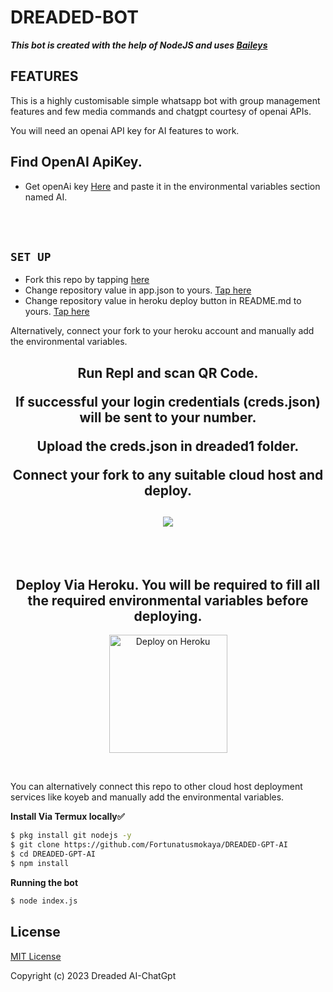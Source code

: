 # DREADED-BOT

***This bot is created with the help of NodeJS and uses [Baileys](https://github.com/adiwajshing/Baileys)***

## FEATURES
This is a highly customisable simple whatsapp bot with group management features and few media commands and chatgpt courtesy of openai APIs.

You will need an openai API key for AI features to work.

## Find  OpenAI ApiKey.
- Get openAi key [Here](https://beta.openai.com/account/api-keys) and paste it in the environmental variables section named AI.
</h2>
 
     
<br>
     <br>

## `SET UP`

- Fork this repo by tapping  [here](https://github.com/Fortunatusmokaya/DREADED-GPT-AI/fork)
- Change repository value in app.json to yours. [Tap here](https://github.com/Fortunatusmokaya/DREADED-GPT-AI/blob/main/app.json#L18)
- Change repository value in heroku deploy button in  README.md to yours. [Tap here](https://github.com/Fortunatusmokaya/DREADED-GPT-AI/blob/master/README.md)

Alternatively, connect your fork to your heroku account and manually add the environmental variables. 

     

     
<h2 align="center">   Run Repl and scan QR Code.

If successful your login credentials (creds.json) will be sent to your number.

Upload the creds.json in dreaded1 folder.

Connect your fork to any suitable cloud host and deploy.

</h2>
<h2 align="center">  <a href="https://replit.com/@fortunedreaded/DREADED-QR-SCANNER#"><img src="https://repl.it/badge/github/quiec/whatsasena" />
</a>
</h2>
   <br>
   </br>


<h2 align="center">  Deploy Via Heroku. You will be required to fill all the required environmental variables before deploying.
</h2>

<p align="center" >
    <a href="https://heroku.com/deploy?template=https://github.com/brianwambuamu/DREADED-GPT-AI">
    <img title="DREADED on Heroku" src="https://www.herokucdn.com/deploy/button.png" width="189px" alt="Deploy on Heroku" >
    </a>
</p>
     


</br>    

You can alternatively connect this repo to other cloud host deployment services like koyeb and manually add the environmental variables.


**Install Via Termux locally✅**


```bash
$ pkg install git nodejs -y
$ git clone https://github.com/Fortunatusmokaya/DREADED-GPT-AI
$ cd DREADED-GPT-AI
$ npm install
```


**Running the bot**
```bash
$ node index.js
```


## License
[MIT License](https://github.com/Fortunatusmokaya/DREADED-GPT-AI/blob/main/LICENSE)

Copyright (c) 2023 Dreaded AI-ChatGpt

